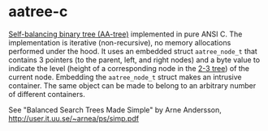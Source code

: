 # aatree-c
[Self-balancing binary tree (AA-tree)](https://en.wikipedia.org/wiki/AA_tree) implemented in pure ANSI C. The implementation is iterative (non-recursive), no memory allocations performed under the hood. It uses an embedded struct `aatree_node_t` that contains 3 pointers (to the parent, left, and right nodes) and a byte value to indicate the level (height of a corresponding node in the [2-3 tree](https://en.wikipedia.org/wiki/2%E2%80%933_tree)) of the current node. Embedding the `aatree_node_t` struct makes an intrusive container. The same object can be made to belong to an arbitrary number of different containers.

See "Balanced Search Trees Made Simple" by Arne Andersson,
http://user.it.uu.se/~arnea/ps/simp.pdf
